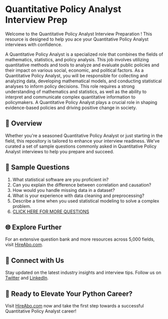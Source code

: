 # Quantitative Policy Analyst Interview Prep

Welcome to the Quantitative Policy Analyst Interview Preparation ! This resource is designed to help you ace your Quantitative Policy Analyst interviews with confidence.

A Quantitative Policy Analyst is a specialized role that combines the fields of mathematics, statistics, and policy analysis. This job involves utilizing quantitative methods and tools to analyze and evaluate public policies and their impact on various social, economic, and political factors. As a Quantitative Policy Analyst, you will be responsible for collecting and analyzing data, developing mathematical models, and conducting statistical analyses to inform policy decisions. This role requires a strong understanding of mathematics and statistics, as well as the ability to interpret and communicate complex quantitative information to policymakers. A Quantitative Policy Analyst plays a crucial role in shaping evidence-based policies and driving positive change in society.

## 🚀 Overview

Whether you're a seasoned Quantitative Policy Analyst or just starting in the field, this repository is tailored to enhance your interview readiness. We've curated a set of sample questions commonly asked in Quantitative Policy Analyst interviews to help you prepare and succeed.

## 📝 Sample Questions

1. What statistical software are you proficient in?
2. Can you explain the difference between correlation and causation?
3. How would you handle missing data in a dataset?
4. What is your experience with data cleaning and preprocessing?
5. Describe a time when you used statistical modeling to solve a complex problem.
6. [CLICK HERE FOR MORE QUESTIONS](https://hireabo.com/job/19_3_23/Quantitative%20Policy%20Analyst)

## 🌐 Explore Further

For an extensive question bank and more resources across 5,000 fields, visit [HireAbo.com](https://www.hireabo.com).

## 📱 Connect with Us

Stay updated on the latest industry insights and interview tips. Follow us on [Twitter](https://twitter.com/hireabo) and [LinkedIn](https://www.linkedin.com/in/hire-abo-3609972a8/).

## 🚀 Ready to Elevate Your Python Career?

Visit [HireAbo.com](https://www.hireabo.com) now and take the first step towards a successful Quantitative Policy Analyst career!